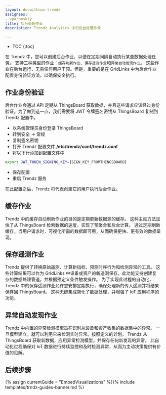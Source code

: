 ```yaml
---
layout: docwithnav-trendz
assignees:
- vparomskiy
title: 后台处理作业
description: Trendz Analytics 中的后台处理作业

---
```


* TOC
{:toc}

在 Trendz 中，您可以创建后台作业，以便在定期间隔自动执行某些数据处理任务。
支持三种类型的作业：`缓存刷新作业`、`保存遥测作业`和`异常自动发现作业`。
这些作业在后台运行，无需任何用户干预。但是，重要的是在 GridLinks 中为后台作业配置身份验证方法，以确保安全执行。

## 作业身份验证
后台作业会通过 API 定期从 ThingsBoard 获取数据，并且这些请求应该经过身份验证。为了做到这一点，我们需要将 JWT 令牌签名密钥从 ThingsBoard 复制到 Trendz 配置中。

* 以系统管理员身份登录 ThingsBoard
* 转到安全 -> 常规
* 复制签名密钥
* 打开 Trendz 配置文件 **/etc/trendz/conf/trendz.conf**
* 将以下行添加到配置文件中

```bash
export JWT_TOKEN_SIGNING_KEY={SIGN_KEY_FROMTHINGSBOARD}
```

* 保存配置
* 重启 Trendz 服务

在此配置之后，Trendz 将代表创建它的用户执行后台作业。

## 缓存作业
Trendz 中的缓存自动刷新作业的目的是定期更新数据源的缓存。
这种主动方法加快了从 ThingsBoard 检索数据的速度，实现了预聚合和后台计算。
通过定期刷新缓存，当用户请求时，可视化所需的数据即可用，从而确保更快、更有效的数据呈现。

## 保存遥测作业
Trendz 提供了转换原始遥测、计算新指标、预测时序行为和检测异常的工具。
这些计算结果可以作为 GridLinks 中设备或资产的新遥测保存。此功能支持创建复杂的数据处理管道，并根据预定义条件触发操作。
为了实现此过程的自动化，Trendz 中的保存遥测作业允许您安排定期执行，确保处理新的传入遥测并将结果保存回 ThingsBoard。
这种无缝集成简化了数据处理，并增强了 IoT 应用程序的功能。

## 异常自动发现作业
Trendz 中内置的异常检测模型旨在识别从设备和资产收集的数据集中的异常。
一旦模型建立，就可以利用它来检测实时异常。按照定义的计划，
Trendz 从 ThingsBoard 获取新数据，应用异常检测模型，并保存任何新发现的异常。
此自动化过程确保对 IoT 数据进行持续监控和及时检测异常，从而为主动决策提供有价值的见解。

## 后续步骤

{% assign currentGuide = "EmbedVisualizations" %}{% include templates/trndz-guides-banner.md %}